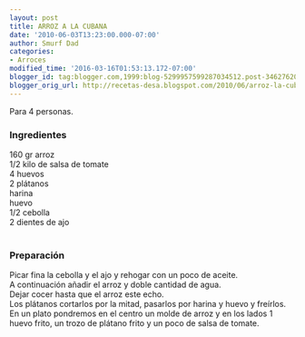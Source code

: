 ```yaml
---
layout: post
title: ARROZ A LA CUBANA
date: '2010-06-03T13:23:00.000-07:00'
author: Smurf Dad
categories:
- Arroces
modified_time: '2016-03-16T01:53:13.172-07:00'
blogger_id: tag:blogger.com,1999:blog-5299957599287034512.post-3462762031163335351
blogger_orig_url: http://recetas-desa.blogspot.com/2010/06/arroz-la-cubana.html
---
```


Para 4 personas.<br /><h3>Ingredientes</h3>160 gr arroz<br />1/2 kilo de salsa de tomate<br />4 huevos<br />2 plátanos<br />harina<br />huevo<br />1/2 cebolla<br />2 dientes de ajo<br /><br /><h3>Preparación</h3>Picar fina la cebolla y el ajo y rehogar con un poco de aceite.<br />A continuación añadir el arroz y doble cantidad de agua.<br />Dejar cocer hasta que el arroz este echo.<br />Los plátanos cortarlos por la mitad, pasarlos por harina y huevo y freírlos.<br />En un plato pondremos en el centro un molde de arroz y en los lados 1 huevo frito, un trozo de plátano frito y un poco de salsa de tomate.